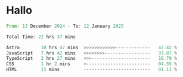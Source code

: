 # Hallo
<!--START_SECTION:waka-->

```rust
From: 13 December 2024 - To: 12 January 2025

Total Time: 22 hrs 37 mins

Astro        10 hrs 47 mins  >>>>>>>>>>>>-------------   47.42 %
JavaScript   7 hrs 42 mins   >>>>>>>>-----------------   33.87 %
TypeScript   2 hrs 27 mins   >>>----------------------   10.79 %
CSS          1 hr 2 mins     >------------------------   04.55 %
HTML         15 mins         -------------------------   01.11 %
```

<!--END_SECTION:waka-->
